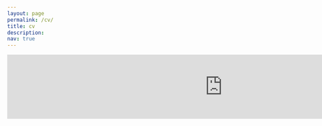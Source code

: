 ```yaml
---
layout: page
permalink: /cv/
title: cv
description: 
nav: true
---
```


<embed src="https://katiana22.github.io/Katiana_Kontolati_Curriculum_Vitae.pdf" width="1000px" />
